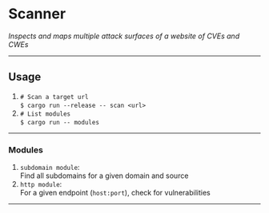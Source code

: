#  Scanner 
*Inspects and maps multiple attack surfaces of a website of CVEs and CWEs*
***

## Usage

1. `# Scan a target url`<br>
   `$ cargo run --release -- scan <url>` 
2. `# List modules` <br>
   `$ cargo run -- modules`
   
***
### Modules
1. `subdomain module`: <br>
   Find all subdomains for a given domain and source
2. `http module`: <br>
For a given endpoint (`host:port`), check for vulnerabilities
***

